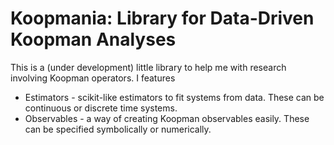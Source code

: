 # Koopmania: Library for Data-Driven Koopman Analyses

This is a (under development) little library to help me with research involving Koopman
operators. I features
* Estimators - scikit-like estimators to fit systems from data. These can be
continuous or discrete time systems.
* Observables - a way of creating Koopman observables easily. These can be
specified symbolically or numerically.